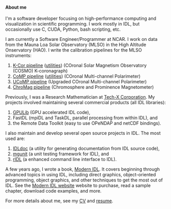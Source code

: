 #### About me

I'm a software developer focusing on high-performance computing and visualization in scientific programming. I work mostly in IDL, but occasionally use C, CUDA, Python, bash scripting, etc.

I am currently a Software Engineer/Programmer at NCAR. I work on data from the Mauna Loa Solar Observatory (MLSO) in the High Altitude Onservatory (HAO). I write the calibration pipelines for the MLSO instruments:

1. [K-Cor pipeline][kcor-pipeline] ([utilities][kcor-utilities]) (COronal Solar Magnetism Observatory (COSMO) K-coronagraph)
2. [CoMP pipeline][comp-pipeline] ([utilities][comp-utilities]) (COronal Multi-channel Polarimeter)
3. [UCoMP pipeline][ucomp-pipeline] (Upgraded COronal Multi-channel Polarimeter)
4. [ChroMag pipeline][chromag-pipeline] (Chromosphere and Prominence Magnetometer)

Previously, I was a Research Mathematician at [Tech-X Corporation][txcorp]. My projects involved maintaining several commercial products (all IDL libraries):

1. [GPULib][gpulib] (GPU accelerated IDL code), 
2. FastDL (mpiDL and TaskDL, parallel processing from within IDL), and 
3. the Remote Data Toolkit (easy to use OPeNDAP and netCDF bindings).

I also maintain and develop several open source projects in IDL. The most used are:

1. [IDLdoc] (a utility for generating documentation from IDL source code),
2. [mgunit] (a unit testing framework for IDL), and
3. [rIDL] (a enhanced command line interface to IDL).

A few years ago, I wrote a book, [Modern IDL][modernidl]. It covers beginning through advanced topics in using IDL, including direct graphics, object-oriented programming, object graphics, and other techniques to get the most out of IDL. See the [Modern IDL website][modernidl] website to purchase, read a sample chapter, download code examples, and more.

For more details about me, see my [CV][cv] and [resume].

[kcor-pipeline]: https://github.com/NCAR/kcor-pipeline
[kcor-utilities]: https://github.com/NCAR/kcor-utilities
[comp-pipeline]: https://github.com/NCAR/comp-pipeline
[comp-utilities]: https://github.com/NCAR/comp-utilities
[ucomp-pipeline]: https://github.com/NCAR/ucomp-pipeline
[chromag-pipeline]: https://github.com/NCAR/chromag-pipeline
[modernidl]: http://modernidl.idldev.com "Modern IDL"
[IDLdoc]: http://github.com/mgalloy/idldoc "IDLdoc"
[mgunit]: http://github.com/mgalloy/mgunit "mgunit"
[ridl]: http://github.com/mgalloy/ridl "rIDL"
[txcorp]: http://txcorp.com "Tech-X Corporation"
[gpulib]: http://www.txcorp.com/products/GPULib/index.php
[cv]: http://michaelgalloy.com/wp-content/uploads/2015/05/mgalloy-cv.pdf "Curriculum vitae"
[resume]: http://michaelgalloy.com/wp-content/uploads/2015/05/mgalloy-resume.pdf "Resume"
